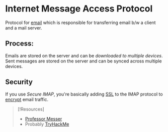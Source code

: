 # Internet Message Access Protocol
Protocol for [email](../email.md) which is responsible for transferring email b/w a client and a mail server.
## Process:
Emails are stored on the server and can be *downloaded to multiple devices*.  Sent messages are stored on the server and can be synced across multiple devices.
## Security
If you use *Secure IMAP*, you're basically adding [SSL](SSL.md) to the IMAP protocol to [encrypt](../../computers/concepts/cryptography/asymmetric-encryption.md) email traffic.

> [!Resources]
> - [Professor Messer](https://www.youtube.com/watch?v=yuXK_Jyosus&list=PLG49S3nxzAnkL2ulFS3132mOVKuzzBxA8&index=101)
> - Probably [TryHackMe](https://tryhackme.com/path/outline/presecurity)

